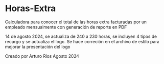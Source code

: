 # Horas-Extra

Calculadora para conocer el total de las horas extra facturadas por un empleado mensualmente con generación de reporte en PDF

14 de agosto 2024, se actualiza de 240 a 230 horas, se incluyen 4 tipos de recargo y se actualiza el logo. Se hace correción en el archivo de estilo para mejorar la presentación del logo

Creado por Arturo Rios Agosto 2024
